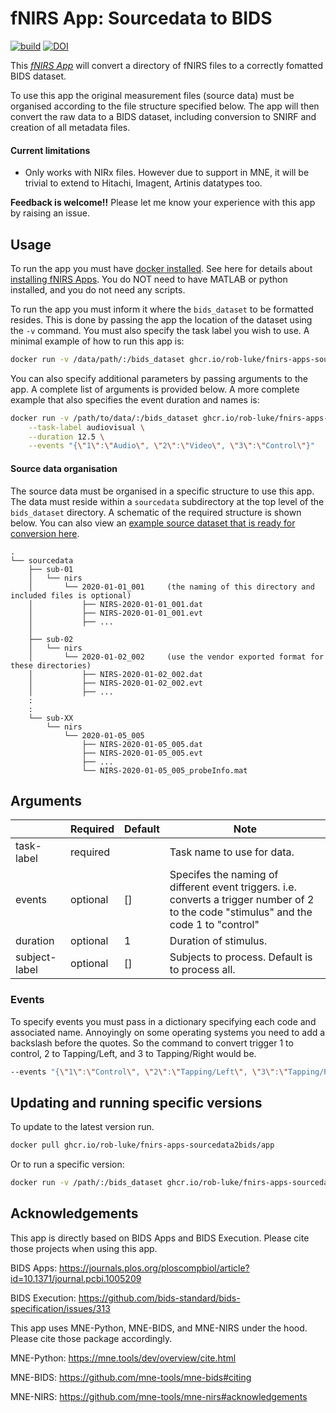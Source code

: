 # fNIRS App: Sourcedata to BIDS

[![build](https://github.com/rob-luke/fnirs-apps-sourcedata2bids/actions/workflows/ghregistry.yml/badge.svg)](https://github.com/rob-luke/fnirs-apps-sourcedata2bids/actions/workflows/ghregistry.yml)
[![DOI](https://zenodo.org/badge/DOI/10.5281/zenodo.4999341.svg)](https://doi.org/10.5281/zenodo.4999341)


This [*fNIRS App*](http://fnirs-apps.org) will convert a directory of fNIRS files to a correctly fomatted BIDS dataset.

To use this app the original measurement files (source data) must be organised according to the file structure specified below.
The app will then convert the raw data to a BIDS dataset, including conversion to SNIRF and creation of all metadata files.

#### Current limitations

* Only works with NIRx files. However due to support in MNE, it will be trivial to extend to Hitachi, Imagent, Artinis datatypes too.

**Feedback is welcome!!** Please let me know your experience with this app by raising an issue.  


## Usage

To run the app you must have [docker installed](https://docs.docker.com/get-docker/). See here for details about [installing fNIRS Apps](http://fnirs-apps.org/details/). You do NOT need to have MATLAB or python installed, and you do not need any scripts.

To run the app you must inform it where the `bids_dataset` to be formatted resides.
This is done by passing the app the location of the dataset using the `-v` command.
You must also specify the task label you wish to use.
A minimal example of how to run this app is:

```bash
docker run -v /data/path/:/bids_dataset ghcr.io/rob-luke/fnirs-apps-sourcedata2bids/app --task-label exampletask
```

You can also specify additional parameters by passing arguments to the app. A complete list of arguments is provided below.
A more complete example that also specifies the event duration and names is:

```bash
docker run -v /path/to/data/:/bids_dataset ghcr.io/rob-luke/fnirs-apps-sourcedata2bids/app \
    --task-label audiovisual \
    --duration 12.5 \
    --events "{\"1\":\"Audio\", \"2\":\"Video\", \"3\":\"Control\"}"
```

#### Source data organisation

The source data must be organised in a specific structure to use this app.
The data must reside within a `sourcedata` subdirectory at the top level of the `bids_dataset` directory.
A schematic of the required structure is shown below.
You can also view an [example source dataset that is ready for conversion here](https://github.com/rob-luke/BIDS-NIRS-Tapping/tree/00-Raw-data).


```text
.
└── sourcedata
    ├── sub-01
    │   └── nirs
    │       └── 2020-01-01_001     (the naming of this directory and included files is optional)
    │           ├── NIRS-2020-01-01_001.dat
    │           ├── NIRS-2020-01-01_001.evt
    │           ├── ...
    │
    ├── sub-02
    │   └── nirs
    │       └── 2020-01-02_002     (use the vendor exported format for these directories)
    │           ├── NIRS-2020-01-02_002.dat
    │           ├── NIRS-2020-01-02_002.evt
    │           ├── ...
    :
    :
    └── sub-XX
        └── nirs
            └── 2020-01-05_005
                ├── NIRS-2020-01-05_005.dat
                ├── NIRS-2020-01-05_005.evt
                ├── ...
                └── NIRS-2020-01-05_005_probeInfo.mat

```


## Arguments

|                   | Required | Default | Note                                                   |
|-------------------|----------|---------|--------------------------------------------------------|
| task-label        | required |         | Task name to use for data.                             |
| events            | optional | []      | Specifes the naming of different event triggers. i.e. converts a trigger number of 2 to the code "stimulus" and the code 1 to "control"                               |
| duration          | optional | 1       | Duration of stimulus.                                  |
| subject-label     | optional | []      | Subjects to process. Default is to process all.        |


### Events

To specify events you must pass in a dictionary specifying each code and associated name.
Annoyingly on some operating systems you need to add a backslash before the quotes.
So the command to convert trigger 1 to control, 2 to Tapping/Left, and 3 to Tapping/Right
would be.

```bash
--events "{\"1\":\"Control\", \"2\":\"Tapping/Left\", \"3\":\"Tapping/Right\"}"
```


## Updating and running specific versions

To update to the latest version run.

```bash
docker pull ghcr.io/rob-luke/fnirs-apps-sourcedata2bids/app
```

Or to run a specific version:

```bash
docker run -v /path/:/bids_dataset ghcr.io/rob-luke/fnirs-apps-sourcedata2bids/app:v1.4.2
```



Acknowledgements
----------------

This app is directly based on BIDS Apps and BIDS Execution. Please cite those projects when using this app.

BIDS Apps: https://journals.plos.org/ploscompbiol/article?id=10.1371/journal.pcbi.1005209

BIDS Execution: https://github.com/bids-standard/bids-specification/issues/313

This app uses MNE-Python, MNE-BIDS, and MNE-NIRS under the hood. Please cite those package accordingly.

MNE-Python: https://mne.tools/dev/overview/cite.html

MNE-BIDS: https://github.com/mne-tools/mne-bids#citing

MNE-NIRS: https://github.com/mne-tools/mne-nirs#acknowledgements
